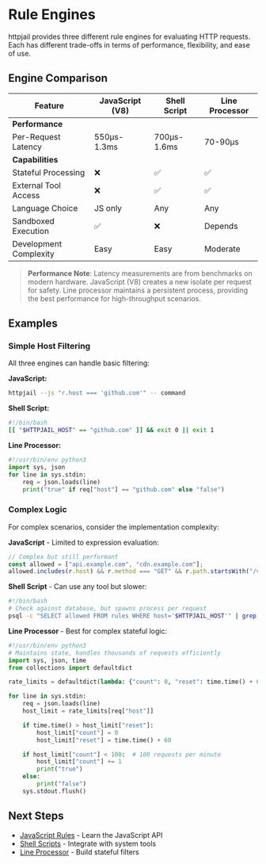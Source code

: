 # Rule Engines

httpjail provides three different rule engines for evaluating HTTP requests. Each has different trade-offs in terms of performance, flexibility, and ease of use.

## Engine Comparison

| Feature                | JavaScript (V8) | Shell Script | Line Processor |
| ---------------------- | --------------- | ------------ | -------------- |
| **Performance**        |                 |              |                |
| Per-Request Latency    | 550µs-1.3ms     | 700µs-1.6ms  | 70-90µs        |
| **Capabilities**       |                 |              |                |
| Stateful Processing    | ❌              | ✅           | ✅             |
| External Tool Access   | ❌              | ✅           | ✅             |
| Language Choice        | JS only         | Any          | Any            |
| Sandboxed Execution    | ✅              | ❌           | Depends        |
| Development Complexity | Easy            | Easy         | Moderate       |

> **Performance Note**: Latency measurements are from benchmarks on modern hardware. JavaScript (V8) creates a new isolate per request for safety. Line processor maintains a persistent process, providing the best performance for high-throughput scenarios.

## Examples

### Simple Host Filtering

All three engines can handle basic filtering:

**JavaScript:**

```bash
httpjail --js "r.host === 'github.com'" -- command
```

**Shell Script:**

```bash
#!/bin/bash
[[ "$HTTPJAIL_HOST" == "github.com" ]] && exit 0 || exit 1
```

**Line Processor:**

```python
#!/usr/bin/env python3
import sys, json
for line in sys.stdin:
    req = json.loads(line)
    print("true" if req["host"] == "github.com" else "false")
```

### Complex Logic

For complex scenarios, consider the implementation complexity:

**JavaScript** - Limited to expression evaluation:

```javascript
// Complex but still performant
const allowed = ["api.example.com", "cdn.example.com"];
allowed.includes(r.host) && r.method === "GET" && r.path.startsWith("/v1/");
```

**Shell Script** - Can use any tool but slower:

```bash
#!/bin/bash
# Check against database, but spawns process per request
psql -c "SELECT allowed FROM rules WHERE host='$HTTPJAIL_HOST'" | grep -q true
```

**Line Processor** - Best for complex stateful logic:

```python
#!/usr/bin/env python3
# Maintains state, handles thousands of requests efficiently
import sys, json, time
from collections import defaultdict

rate_limits = defaultdict(lambda: {"count": 0, "reset": time.time() + 60})

for line in sys.stdin:
    req = json.loads(line)
    host_limit = rate_limits[req["host"]]

    if time.time() > host_limit["reset"]:
        host_limit["count"] = 0
        host_limit["reset"] = time.time() + 60

    if host_limit["count"] < 100:  # 100 requests per minute
        host_limit["count"] += 1
        print("true")
    else:
        print("false")
    sys.stdout.flush()
```

## Next Steps

- [JavaScript Rules](./javascript.md) - Learn the JavaScript API
- [Shell Scripts](./shell.md) - Integrate with system tools
- [Line Processor](./line-processor.md) - Build stateful filters
